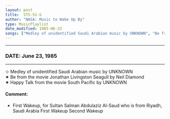```yaml
---
layout: post
title:  STS-51-G
author: "NASA: Music to Wake Up By"
type: MusicPlaylist
date_modified: 1985-06-23
songs: ["Medley of unidentified Saudi Arabian music by UNKNOWN", "Be from the movie Jonathan Livingston Seagull by Neil Diamond", "Happy Talk from the movie South Pacific by UNKNOWN"]
---
```


----
### DATE: June 23, 1985
----
⊹ Medley of unidentified Saudi Arabian music by UNKNOWN  &nbsp;<br />
✷ Be from the movie Jonathan Livingston Seagull by Neil Diamond  &nbsp;<br />
✷ Happy Talk from the movie South Pacific by UNKNOWN

#### Comment:
* First Wakeup, for Sultan Salman Abdulaziz Al-Saud who is from Riyadh, Saudi Arabia
First Wakeup
Second Wakeup



<br/>
<center>
	<a target="_blank"
	   href="https://twitter.com/intent/tweet?hashtags=Space,NASA,Playlist,NASAWakeupCalls,SpaceProgram&text={{ page.author}}, '{{ page.songs.first }}' {{ page.title }}, {{ page.date | date: '%B %d, %Y' }}. {{ site.url }}{{ page.url }}&via=nasawakeupcalls"><i class="fab fa-twitter" alt="Tweet this page" style="font-size: 1.3em;"></i></a>
	&nbsp; 	<i class="fas fa-user-astronaut" style="font-size: 1.5em;"></i> &nbsp;
    <a type="amzn" search="'Medley of unidentified Saudi Arabian music by UNKNOWN' or 'Be from the movie Jonathan Livingston Seagull by Neil Diamond' or 'Happy Talk from the movie South Pacific by UNKNOWN'" category="popular music">
    <i class="fab fa-amazon" style="font-size: 1.3em;"></i></a>
</center>
